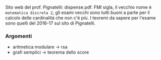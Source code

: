 Sito web del prof. Pignatelli: dispense.pdf.
FMI sigla, il vecchio nome è `matematica discreta 2`, gli esami vecchi sono tutti buoni a parte per il calcolo delle cardinalità che non c'è più.
I teoremi da sapere per l'esame sono quelli del 2016-17 sul sito di Pignatelli.
### Argomenti
- aritmetica modulare -> rsa
- grafi semplici -> teorema dello score

